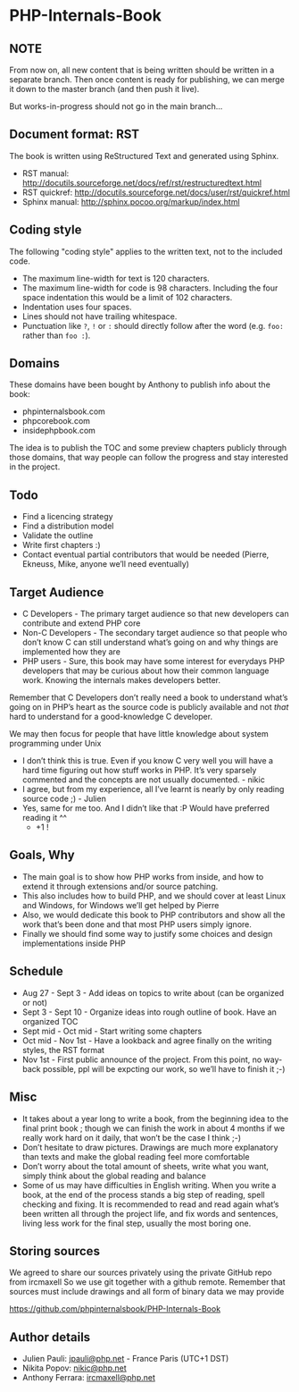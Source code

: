 PHP-Internals-Book
==================

NOTE
----

From now on, all new content that is being written should be written in a separate branch. Then once content is ready for publishing, we can merge it down to the master branch (and then push it live).

But works-in-progress should not go in the main branch...

Document format: RST
--------------------

The book is written using ReStructured Text and generated using Sphinx.

 * RST manual: http://docutils.sourceforge.net/docs/ref/rst/restructuredtext.html
 * RST quickref: http://docutils.sourceforge.net/docs/user/rst/quickref.html
 * Sphinx manual: http://sphinx.pocoo.org/markup/index.html

Coding style
------------

The following "coding style" applies to the written text, not to the included code.

 * The maximum line-width for text is 120 characters.
 * The maximum line-width for code is 98 characters. Including the four space indentation this would be a limit of 102 characters.
 * Indentation uses four spaces.
 * Lines should not have trailing whitespace.
 * Punctuation like `?`, `!` or `:` should directly follow after the word (e.g. `foo:` rather than `foo :`).

Domains
-------

These domains have been bought by Anthony to publish info about the book:

 * phpinternalsbook.com
 * phpcorebook.com
 * insidephpbook.com

The idea is to publish the TOC and some preview chapters publicly through those
domains, that way people can follow the progress and stay interested in the
project.

Todo
----

 * Find a licencing strategy
 * Find a distribution model
 * Validate the outline
 * Write first chapters :)
 * Contact eventual partial contributors that would be needed (Pierre, Ekneuss, Mike, anyone we’ll need eventually)


Target Audience
---------------

 * C Developers - The primary target audience so that new developers can contribute and extend PHP core
 * Non-C Developers - The secondary target audience so that people who don’t know C can still understand what’s going on and why things are implemented how they are
 * PHP users - Sure, this book may have some interest for everydays PHP developers that may be curious about how their common language work. Knowing the internals makes developers better.

Remember that C Developers don’t really need a book to understand what’s going on in PHP’s heart as the source code is publicly available and not *that* hard to understand for a good-knowledge C developer.

We may then focus for people that have little knowledge about system programming under Unix
 * I don’t think this is true. Even if you know C very well you will have a hard time figuring out how stuff works in PHP. It’s very sparsely commented and the concepts are not usually documented. - nikic
 * I agree, but from my experience, all I’ve learnt is nearly by only reading source code ;) - Julien
 * Yes, same for me too. And I didn’t like that :P Would have preferred reading it ^^
   * +1 !

Goals, Why
----------

 * The main goal is to show how PHP works from inside, and how to extend it through extensions and/or source patching.
 * This also includes how to build PHP, and we should cover at least Linux and Windows, for Windows we’ll get helped by Pierre
 * Also, we would dedicate this book to PHP contributors and show all the work that’s been done and that most PHP users simply ignore.
 * Finally we should find some way to justify some choices and design implementations inside PHP

Schedule
--------

 * Aug 27 - Sept 3 - Add ideas on topics to write about (can be organized or not)
 * Sept 3 - Sept 10 - Organize ideas into rough outline of book. Have an organized TOC
 * Sept mid - Oct mid - Start writing some chapters
 * Oct mid - Nov 1st - Have a lookback and agree finally on the writing styles, the RST format
 * Nov 1st - First public announce of the project. From this point, no way-back possible, ppl will be expcting our work, so we’ll have to finish it ;-)

Misc
----

 * It takes about a year long to write a book, from the beginning idea to the final print book ; though we can finish the work in about 4 months if we really work hard on it daily, that won’t be the case I think ;-)
 * Don’t hesitate to draw pictures. Drawings are much more explanatory than texts and make the global reading feel more comfortable
 * Don’t worry about the total amount of sheets, write what you want, simply think about the global reading and balance
 * Some of us may have difficulties in English writing. When you write a book, at the end of the process stands a big step of reading, spell checking and fixing. It is recommended to read and read again what’s been written all through the project life, and fix words and sentences, living less work for the final step, usually the most boring one.

Storing sources
---------------

We agreed to share our sources privately using the private GitHub repo from ircmaxell
So we use git together with a github remote.
Remember that sources must include drawings and all form of binary data we may provide

https://github.com/phpinternalsbook/PHP-Internals-Book

Author details
--------------

* Julien Pauli: jpauli@php.net - France Paris (UTC+1 DST)
* Nikita Popov: nikic@php.net
* Anthony Ferrara: ircmaxell@php.net
